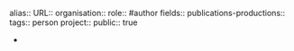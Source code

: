 alias::
URL::
organisation::
role:: #author 
fields::
publications-productions:: 
tags:: person
project::
public:: true

-